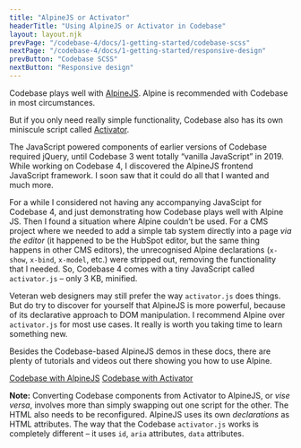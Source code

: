 ```yaml
---
title: "AlpineJS or Activator"
headerTitle: "Using AlpineJS or Activator in Codebase"
layout: layout.njk
prevPage: "/codebase-4/docs/1-getting-started/codebase-scss"
nextPage: "/codebase-4/docs/1-getting-started/responsive-design"
prevButton: "Codebase SCSS"
nextButton: "Responsive design"
---
```


<p class="t-lg t-thin">Codebase plays well with <a href="https://github.com/alpinejs/alpine">AlpineJS</a>. Alpine is recommended with Codebase in most circumstances.</p>

But if you only need really simple functionality, Codebase also has its own miniscule script called [Activator](/codebase-4/docs/8-alpinejs-components/about-alpinejs-components).

The JavaScript powered components of earlier versions of Codebase required jQuery, until Codebase 3 went totally “vanilla JavaScript” in 2019. While working on Codebase 4, I discovered the AlpineJS frontend JavaScript framework. I soon saw that it could do all that I wanted and much more.

For a while I considered not having any accompanying JavaScipt for Codebase 4, and just demonstrating how Codebase plays well with Alpine JS. Then I found a situation where Alpine couldn’t be used. For a CMS project where we needed to add a simple tab system directly into a page _via the editor_ (it happened to be the HubSpot editor, but the same thing happens in other CMS editors), the unrecognised Alpine declarations (`x-show`, `x-bind`, `x-model`, etc.) were stripped out, removing the functionality that I needed. So, Codebase 4 comes with a tiny JavaScript called `activator.js` – only 3 KB, minified.

Veteran web designers may still prefer the way `activator.js` does things. But do try to discover for yourself that AlpineJS is more powerful, because of its declarative approach to DOM manipulation. I recommend Alpine over `activator.js` for most use cases. It really is worth you taking time to learn something new.

Besides the Codebase-based AlpineJS demos in these docs, there are plenty of tutorials and videos out there showing you how to use Alpine.

<div class="grid-sm-2-cols grid-gap my-6 t-center">
  <a class="mb-3 btn btn-primary rounded-pill" href="/codebase-4/docs/8-alpinejs-components/about-alpinejs-components">Codebase with AlpineJS</a>
  <a class="mb-3 btn btn-secondary rounded-pill" href="/codebase-4/docs/9-activator-components/about-activator-components">Codebase with Activator</a>
</div>

**Note:** Converting Codebase components from Activator to AlpineJS, or _vise versa_, involves more than simply swapping out one script for the other. The HTML also needs to be reconfigured. AlpineJS uses its own _declarations_ as HTML attributes. The way that the Codebase `activator.js` works is completely different – it uses `id`, `aria` attributes, `data` attributes.